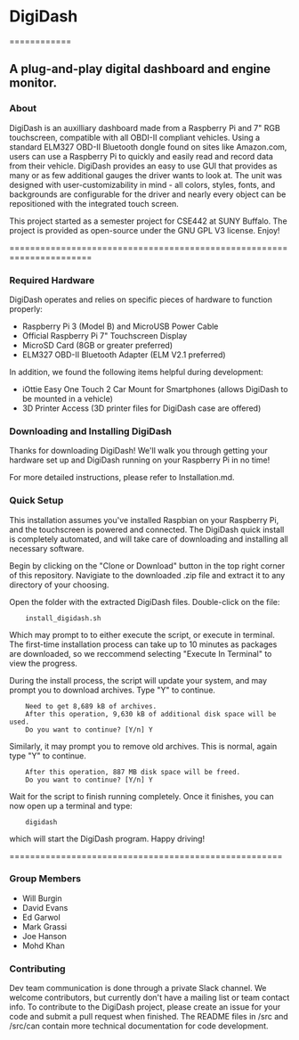 # DigiDash #

============
## A plug-and-play digital dashboard and engine monitor. ##

### About
DigiDash is an auxilliary dashboard made from a Raspberry Pi and 7" RGB touchscreen, compatible with 
all OBDI-II compliant vehicles. Using a standard ELM327 OBD-II Bluetooth dongle found on sites like 
Amazon.com, users can use a Raspberry Pi to quickly and easily read and record data from their vehicle. DigiDash provides an easy to use GUI that
provides as many or as few additional gauges the driver wants to look at. The unit was designed 
with user-customizability in mind - all colors, styles, fonts, and backgrounds are configurable
for the driver and nearly every object can be repositioned with the integrated touch screen.

This project started as a semester project for CSE442 at SUNY Buffalo. The project is provided as
open-source under the GNU GPL V3 license. Enjoy!

======================================================================
### Required Hardware ###
DigiDash operates and relies on specific pieces of hardware to function properly:
* Raspberry Pi 3 (Model B) and MicroUSB Power Cable
* Official Raspberry Pi 7" Touchscreen Display
* MicroSD Card (8GB or greater preferred)
* ELM327 OBD-II Bluetooth Adapter (ELM V2.1 preferred)

In addition, we found the following items helpful during development:
* iOttie Easy One Touch 2 Car Mount for Smartphones (allows DigiDash to be mounted in a vehicle)
* 3D Printer Access (3D printer files for DigiDash case are offered)

### Downloading and Installing DigiDash ###
Thanks for downloading DigiDash! We'll walk you through getting your hardware set up 
and DigiDash running on your Raspberry Pi in no time!

For more detailed instructions, please refer to Installation.md.

### Quick Setup ###
This installation assumes you've installed Raspbian on your Raspberry Pi, and the touchscreen is
powered and connected. The DigiDash quick install is completely automated, and will take care of
downloading and installing all necessary software.

Begin by clicking on the "Clone or Download" button in the top right corner of this repository.
Navigiate to the downloaded .zip file and extract it to any directory of your choosing.

Open the folder with the extracted DigiDash files. Double-click on the file:

		install_digidash.sh

Which may prompt to to either execute the script, or execute in terminal. The first-time
installation process can take up to 10 minutes as packages are downloaded, so we reccommend
selecting "Execute In Terminal" to view the progress.

During the install process, the script will update your system, and may prompt you to download
archives. Type "Y" to continue.

		Need to get 8,689 kB of archives.
		After this operation, 9,630 kB of additional disk space will be used.
		Do you want to continue? [Y/n] Y

Similarly, it may prompt you to remove old archives. This is normal, again type "Y" to continue.

		After this operation, 887 MB disk space will be freed.
		Do you want to continue? [Y/n] Y

Wait for the script to finish running completely. Once it finishes, you can now open up a terminal and
type:

		digidash

which will start the DigiDash program. Happy driving!

=====================================================
### Group Members ###
* Will Burgin
* David Evans
* Ed Garwol
* Mark Grassi
* Joe Hanson
* Mohd Khan

### Contributing ###
Dev team communication is done through a private Slack channel. We welcome contributors, but 
currently don't have a mailing list or team contact info. To contribute to the DigiDash project,
please create an issue for your code and submit a pull request when finished. The README files
in /src and /src/can contain more technical documentation for code development.
